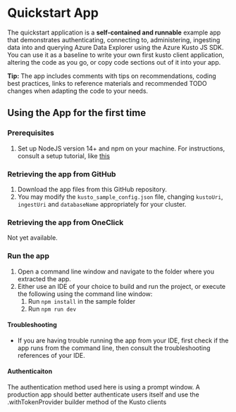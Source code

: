 # Quickstart App

The quickstart application is a **self-contained and runnable** example app that demonstrates authenticating, connecting to, administering, ingesting data
into and querying Azure Data Explorer using the Azure Kusto JS SDK.
You can use it as a baseline to write your own first kusto client application, altering the code as you go, or copy code sections out of it into your app.

**Tip:** The app includes comments with tips on recommendations, coding best practices, links to reference materials and recommended TODO changes when adapting the code to your needs.

## Using the App for the first time

### Prerequisites

1. Set up NodeJS version 14+ and npm on your machine. For instructions, consult a setup tutorial, like [this](https://docs.microsoft.com/en-us/windows/dev-environment/javascript/nodejs-on-windows)

### Retrieving the app from GitHub

1. Download the app files from this GitHub repository.
2. You may modify the `kusto_sample_config.json` file, changing `kustoUri`, `ingestUri` and `databaseName` appropriately for your cluster.

### Retrieving the app from OneClick

Not yet available.

### Run the app

1. Open a command line window and navigate to the folder where you extracted the app.
2. Either use an IDE of your choice to build and run the project, or execute the following using the command line window:
    1. Run `npm install` in the sample folder
    2. Run `npm run dev`

#### Troubleshooting

-   If you are having trouble running the app from your IDE, first check if the app runs from the command line, then consult the troubleshooting references of your IDE.

#### Authenticaiton
The authentication method used here is using a prompt window. A production app should better authenticate users itself and use the .withTokenProvider builder method of the Kusto clients 